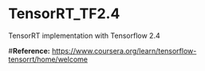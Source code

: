 # TensorRT_TF2.4
TensorRT implementation with Tensorflow 2.4


#**Reference:**
https://www.coursera.org/learn/tensorflow-tensorrt/home/welcome